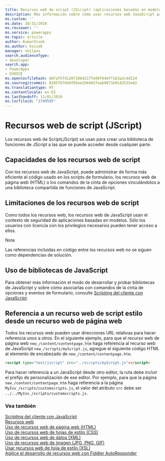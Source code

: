 ```yaml
---
title: Recursos web de script (JScript) (aplicaciones basadas en modelos) | Microsoft Docs
description: Más información sobre cómo usar recursos web JavaScript para crear una biblioteca de funciones de JavaScript a las que se puede acceder desde cualquier parte.
ms.custom: ''
ms.date: 10/31/2018
ms.reviewer: ''
ms.service: powerapps
ms.topic: article
author: KumarVivek
ms.author: kvivek
manager: shilpas
search.audienceType:
- developer
search.app:
- PowerApps
- D365CE
ms.openlocfilehash: 0dfaf5f41207106d217fa90f64bff1b3a2c4d124
ms.sourcegitcommit: 8185f87dddf05ee256491feab9873e9143535e02
ms.translationtype: HT
ms.contentlocale: es-ES
ms.lasthandoff: 11/01/2019
ms.locfileid: "2749595"
---
```

# <a name="script-jscript-web-resources"></a>Recursos web de script (JScript)

<!-- https://docs.microsoft.com/dynamics365/customer-engagement/developer/script-jscript-web-resources -->

Los recursos web de Script(JScript) se usan para crear una biblioteca de funciones de JScript a las que se puede acceder desde cualquier parte.  
  
<a name="BKMK_capabilities"></a>   
## <a name="capabilities-of-script-web-resources"></a>Capacidades de los recursos web de script  
 Con los recursos web de JavaScript, puede administrar de forma más eficiente el código usado en los scripts de formulario, los recursos web de página web (HTML) o los comandos de la cinta de opciones vinculándolos a una biblioteca compartida de funciones de JavaScript.  
  
<a name="BKMK_limitations"></a>   
## <a name="limitations-of-script-web-resources"></a>Limitaciones de los recursos web de script  
 Como todos los recursos web, los recursos web de JavaScript usan el contexto de seguridad de aplicaciones basadas en modelos. Sólo los usuarios con licencia con los privilegios necesarios pueden tener acceso a ellos.  
  
> [!NOTE]
>  Las referencias incluidas en código entre los recursos web no se siguen como dependencias de solución.  
  
<a name="BKMK_Using"></a>   
## <a name="using-javascript-libraries"></a>Uso de bibliotecas de JavaScript  
 Para obtener más información el modo de desarrollar y probar bibliotecas de JavaScript y sobre cómo asociarlas con comandos de la cinta de opciones y eventos de formulario, consulte [Scripting del cliente con JavaScript](client-scripting.md).  
  
<a name="BKMK_Referencing"></a>   
## <a name="referencing-a-script-web-resource-from-a-webpage-web-resource"></a>Referencia a un recurso web de script estilo desde un recurso web de página web  
 Todos los recursos web pueden usar direcciones URL relativas para hacer referencia unos a otros. En el siguiente ejemplo, para que el recurso web de página web `new_/content/contentpage.htm` haga referencia al recurso web de JavaScript `new_/scripts/myScript.js`, agregue el siguiente código HTML al elemento de encabezado de `new_/content/contentpage.htm`.  
  
```html  
<script type="text/jscript" src="../scripts/myScript.js"></script>  
```  
  
 Para hacer referencia a un JavaScript desde otro editor, la ruta debe incluir el prefijo de personalización de ese editor. Por ejemplo, para que la página `new_/content/contentpage.htm` haga referencia a la página `MyIsv_/scripts/customscripts.js`, el valor del atributo `src` debe ser `../../MyIsv_/scripts/customscripts.js`.  
  
### <a name="see-also"></a>Vea también  
 [Scripting del cliente con JavaScript](client-scripting.md)   
 [Recursos web](web-resources.md)   
 [Uso de recursos web de página web (HTML)](webpage-html-web-resources.md)   
 [Uso de recursos web de hojas de estilo (CSS)](css-web-resources.md)   
 [Uso de recursos web de datos (XML)](data-xml-web-resources.md)   
 [Uso de recursos web de imagen (JPG, PNG, GIF)](image-web-resources.md)   
 [Usar recursos web de hoja de estilo (XSL)](stylesheet-xsl-web-resources.md)   
 [Agilice el desarrollo de recursos web con Fiddler AutoResponder](streamline-javascript-development-fiddler-autoresponder.md)    
